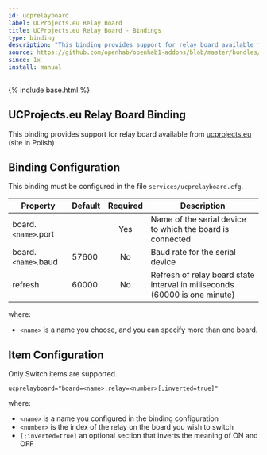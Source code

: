 ```yaml
---
id: ucprelayboard
label: UCProjects.eu Relay Board
title: UCProjects.eu Relay Board - Bindings
type: binding
description: "This binding provides support for relay board available from [ucprojects.eu](http://ucprojects.eu) (site in Polish)"
source: https://github.com/openhab/openhab1-addons/blob/master/bundles/binding/org.openhab.binding.ucprelayboard/README.md
since: 1x
install: manual
---
```


<!-- Attention authors: Do not edit directly. Please add your changes to the appropriate source repository -->

{% include base.html %}

## UCProjects.eu Relay Board Binding

This binding provides support for relay board available from [ucprojects.eu](http://ucprojects.eu) (site in Polish)

## Binding Configuration

This binding must be configured in the file `services/ucprelayboard.cfg`.

| Property | Default | Required | Description |
|----------|---------|:--------:|-------------|
| board.`<name>`.port | | Yes   | Name of the serial device to which the board is connected |
| board.`<name>`.baud | 57600 | No | Baud rate for the serial device |
| refresh  | 60000    |   No    | Refresh of relay board state interval in miliseconds (60000 is one minute) |

where:

* `<name>` is a name you choose, and you can specify more than one board.

## Item Configuration

Only Switch items are supported.

```
ucprelayboard="board=<name>;relay=<number>[;inverted=true]"
```

where:

* `<name>` is a name you configured in the binding configuration
* `<number>` is the index of the relay on the board you wish to switch
* `[;inverted=true]` an optional section that inverts the meaning of ON and OFF
